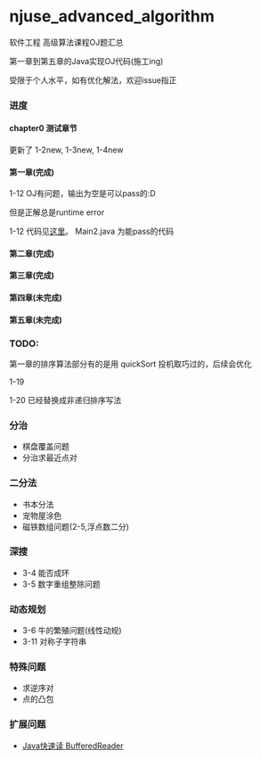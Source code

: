 # njuse_advanced_algorithm

软件工程 高级算法课程OJ题汇总

第一章到第五章的Java实现OJ代码(施工ing)

受限于个人水平，如有优化解法，欢迎issue指正

### 进度

#### chapter0 测试章节
更新了 1-2new, 1-3new, 1-4new

#### 第一章(完成)

1-12 OJ有问题，输出为空是可以pass的:D

但是正解总是runtime error

1-12 代码见[这里](src/main/java/com/lcy/chapter1/t12/Main2.java)。
Main2.java 为能pass的代码

#### 第二章(完成)

#### 第三章(完成)

#### 第四章(未完成)

#### 第五章(未完成)


### TODO:

第一章的排序算法部分有的是用 quickSort 投机取巧过的，后续会优化

1-19

1-20 已经替换成非递归排序写法

### 分治

- 棋盘覆盖问题
- 分治求最近点对

### 二分法

- 书本分法
- 宠物屋涂色
- 磁铁数组问题(2-5,浮点数二分)

### 深搜
- 3-4 能否成环
- 3-5 数字重组整除问题

### 动态规划
- 3-6 牛的繁殖问题(线性动规)
- 3-11 对称子字符串

### 特殊问题

- 求逆序对
- 点的凸包

### 扩展问题
- [Java快速读 BufferedReader](src/main/java/com/lcy/other/fast_read/Main.java)

